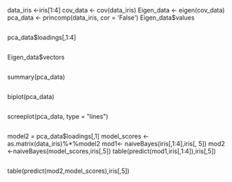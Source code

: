 data_iris <-iris[1:4]
cov_data <- cov(data_iris)
Eigen_data <- eigen(cov_data)
pca_data <- princomp(data_iris, cor = 'False')
Eigen_data$values

<img src = "">

pca_data$loadings[,1:4]


<img src = "">

Eigen_data$vectors

<img src = "">

summary(pca_data)

<img src = "">

biplot(pca_data)


<img src = "">

screeplot(pca_data, type = "lines")

<img src = "">

model2 = pca_data$loadings[,1]
model_scores <- as.matrix(data_iris)%*%model2
mod1<- naiveBayes(iris[,1:4],iris[, 5])
mod2 <-naiveBayes(model_scores,iris[,5])
table(predict(mod1,iris[,1:4]),iris[,5])

<img src = "">

table(predict(mod2,model_scores),iris[,5])


<img src = "">
